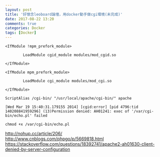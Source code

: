 ```yaml
---
layout: post
title: '好懷念leoboard論壇，用docker動手做cgi環境(未完成)'
date: 2017-08-22 13:20
comments: true
categories: Docker
tags: [Docker]
---
```

```
<IfModule !mpm_prefork_module>

        LoadModule cgid_module modules/mod_cgid.so

</IfModule>

<IfModule mpm_prefork_module>

        LoadModule cgi_module modules/mod_cgi.so

</IfModule>
```
```
ScriptAlias /cgi-bin/ "/usr/local/apache/cgi-bin/" apache
```


```
[Wed Mar 19 15:40:31.179155 2014] [cgid:error] [pid 4796:tid 140208841959296] (13)Permission denied: AH01241: exec of '/var/cgi-bin/echo.pl' failed
```
`chmod +x /var/cgi-bin/echo.pl`

http://nohup.cc/article/206/
http://www.cnblogs.com/phpgo/p/5669818.html
https://stackoverflow.com/questions/18392741/apache2-ah01630-client-denied-by-server-configuration